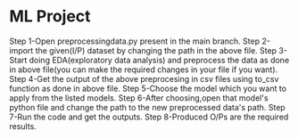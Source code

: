 # ML Project

Step 1-Open preprocessingdata.py present in the main branch.
Step 2-import the given(I/P) dataset by changing the path in the above file.
Step 3-Start doing EDA(exploratory data analysis) and preprocess the data as done in above file(you can make the required changes in your file if you want).
Step 4-Get the output of the above preprocesing in csv files using to_csv function as done in above file.
Step 5-Choose the model which you want to apply from the listed models.
Step 6-After choosing,open that model's python file and change the path to the new preprocessed data's path.
Step 7-Run the code and get the outputs.
Step 8-Produced O/Ps are the required results.
